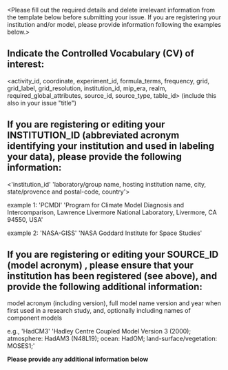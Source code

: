 <Please fill out the required details and delete irrelevant information from the template below before submitting your issue.  If you are registering your institution and/or model, please provide information following the examples below.>

## Indicate the Controlled Vocabulary (CV) of interest:
<activity_id, coordinate, experiment_id, formula_terms, frequency, grid, grid_label, grid_resolution, institution_id, mip_era, realm, required_global_attributes, source_id, source_type, table_id>  (include this also in your issue "title")

## If you are registering or editing your INSTITUTION_ID (abbreviated acronym identifying your institution and used in labeling your data), please provide the following information:

<'institution_id' 'laboratory/group name, hosting institution name, city, state/provence and postal-code, country'>

example 1: 'PCMDI' 'Program for Climate Model Diagnosis and Intercomparison, Lawrence Livermore National Laboratory, Livermore, CA 94550, USA'

example 2: 'NASA-GISS'  'NASA Goddard Institute for Space Studies'

## If you are registering or editing your SOURCE_ID (model acronym) , please ensure that your institution has been registered (see above), and provide the following additional information:

model acronym (including version), full model name version and year when first used in a research study, and, optionally including names of component models

e.g., 'HadCM3' 'Hadley Centre Coupled Model Version 3 (2000); atmosphere: HadAM3 (N48L19); ocean: HadOM; land-surface/vegetation: MOSES1;'

**Please provide any additional information below**
